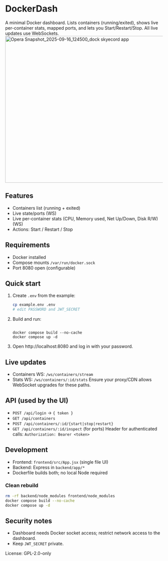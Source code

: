 # DockerDash

A minimal Docker dashboard. Lists containers (running/exited), shows live per-container stats, mapped ports, and lets you Start/Restart/Stop. All live updates use WebSockets.
<img width="1232" height="468" alt="Opera Snapshot_2025-09-16_124500_dock skyecord app" src="https://github.com/user-attachments/assets/afaf47ed-25a2-42f1-b5eb-271b6f351303" />

## Features
- Containers list (running + exited)
- Live state/ports (WS)
- Live per-container stats (CPU, Memory used, Net Up/Down, Disk R/W) (WS)
- Actions: Start / Restart / Stop

## Requirements
- Docker installed
- Compose mounts `/var/run/docker.sock`
- Port 8080 open (configurable)

## Quick start
1. Create `.env` from the example:
   ```bash
   cp example.env .env
   # edit PASSWORD and JWT_SECRET
   ```
2. Build and run:
   ```bash![Uploading Opera Snapshot_2025-09-16_124500_dock.skyecord.app.png…]()

   docker compose build --no-cache
   docker compose up -d
   ```
3. Open http://localhost:8080 and log in with your password.

## Live updates
- Containers WS: `/ws/containers/stream`
- Stats WS: `/ws/containers/:id/stats`
Ensure your proxy/CDN allows WebSocket upgrades for these paths.

## API (used by the UI)
- `POST /api/login` → `{ token }`
- `GET /api/containers`
- `POST /api/containers/:id/{start|stop|restart}`
- `GET /api/containers/:id/inspect` (for ports)
Header for authenticated calls: `Authorization: Bearer <token>`

## Development
- Frontend: `frontend/src/App.jsx` (single file UI)
- Backend: Express in `backend/app/*`
- Dockerfile builds both; no local Node required

### Clean rebuild
```bash
rm -rf backend/node_modules frontend/node_modules
docker compose build --no-cache
docker compose up -d
```

## Security notes
- Dashboard needs Docker socket access; restrict network access to the dashboard.
- Keep `JWT_SECRET` private.

License: GPL-2.0-only

